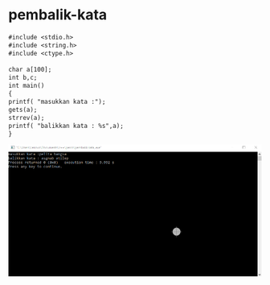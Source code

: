 # pembalik-kata

    #include <stdio.h>
    #include <string.h>
    #include <ctype.h>

    char a[100];
    int b,c;
    int main()
    {
    printf( "masukkan kata :");
    gets(a);
    strrev(a);
    printf( "balikkan kata : %s",a);
    }
    
    
    
    
    
 ![img](https://github.com/hamdanyuapi/pembalik-kata/blob/master/pembalik%20kata.png?raw=true)
